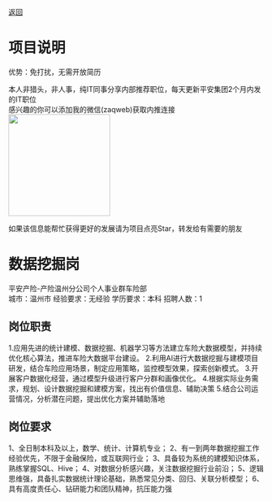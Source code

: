 [返回](../../)

# 项目说明

优势：免打扰，无需开放简历

本人非猎头，非人事，纯IT同事分享内部推荐职位，每天更新平安集团2个月内发的IT职位  
感兴趣的你可以添加我的微信(zaqweb)获取内推连接  
<img src="https://github.com/zaqweb/PA-IT-JOBS/blob/master/WechatICode.jpeg"  height="200" width="200">

如果该信息能帮忙获得更好的发展请为项目点亮Star，转发给有需要的朋友

# 数据挖掘岗
平安产险-产险温州分公司个人事业群车险部  
城市：温州市 经验要求：无经验 学历要求：本科  招聘人数：1

## 岗位职责
1.应用先进的统计建模、数据挖掘、机器学习等方法建立车险大数据模型，并持续优化核心算法，推进车险大数据平台建设。
2.利用AI进行大数据挖掘与建模项目研发，结合车险应用场景，制定应用策略，监控模型效果，探索创新模式。
3.开展客户数据化经营，通过模型升级进行客户分群和画像优化。
4.根据实际业务需求，规划、设计数据挖掘和建模方案，找出有价值信息、辅助决策
5.结合公司运营情况，分析潜在问题，提出优化方案并辅助落地

## 岗位要求
1、全日制本科及以上，数学、统计、计算机专业；
2、有一到两年数据挖掘工作经验优先，不限于金融保险，或互联网行业；
3、具备较为系统的建模知识体系， 熟练掌握SQL、Hive；
4、对数据分析感兴趣，关注数据挖掘行业前沿；
5、逻辑思维强，具备扎实数据统计理论基础，熟悉常见分类、回归、关联分析模型；
6、具有高度责任心、钻研能力和团队精神，抗压能力强




